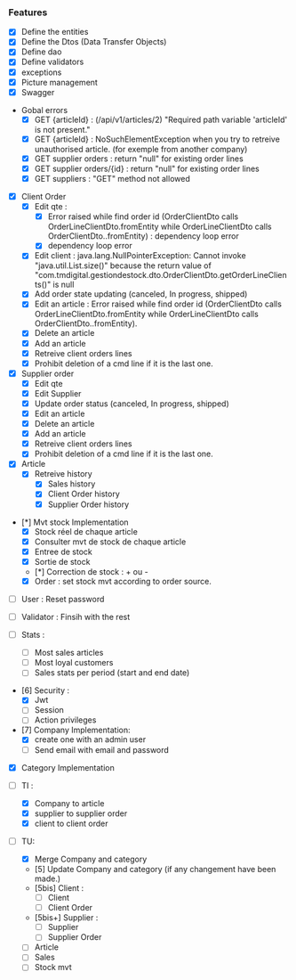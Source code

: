 ### Features
- [x] Define the entities
- [x] Define the Dtos (Data Transfer Objects)
- [x] Define dao
- [x] Define validators
- [x] exceptions
- [x] Picture management
- [x] Swagger

- Gobal errors
    - [x] GET {articleId} : (/api/v1/articles/2) "Required path variable 'articleId' is not present."
    - [x] GET {articleId} : NoSuchElementException when you try to retreive unauthorised article. (for exemple from another company)
    - [x] GET supplier orders : return "null" for existing order lines
    - [x] GET supplier orders/{id} : return "null" for existing order lines
    - [x] GET suppliers : "GET" method not allowed

- [x] Client Order 
    - [x] Edit qte : 
        - [x] Error raised while find order id (OrderClientDto calls OrderLineClientDto.fromEntity while OrderLineClientDto calls OrderClientDto..fromEntity) : dependency loop error
        - [x] dependency loop error
    - [x] Edit client : java.lang.NullPointerException: Cannot invoke "java.util.List.size()" because the return value of "com.tmdigital.gestiondestock.dto.OrderClientDto.getOrderLineClients()" is null
    - [x] Add order state updating (canceled, In progress, shipped)
    - [x] Edit an article : Error raised while find order id (OrderClientDto calls OrderLineClientDto.fromEntity while OrderLineClientDto calls OrderClientDto..fromEntity).
    - [x] Delete an article
    - [x] Add an article
    - [x] Retreive client orders lines
    - [x] Prohibit deletion of a cmd line if it is the last one.
- [x] Supplier order
    - [x] Edit qte
    - [x] Edit Supplier
    - [x] Update order status (canceled, In progress, shipped)
    - [x] Edit an article
    - [x] Delete an article
    - [x] Add an article
    - [x] Retreive client orders lines
    - [x] Prohibit deletion of a cmd line if it is the last one.
- [x] Article
    - [x] Retreive history
        - [x] Sales history
        - [x] Client Order history
        - [x] Supplier Order history

- [*] Mvt stock Implementation
    - [x] Stock réel de chaque article
    - [x] Consulter mvt de stock de chaque article
    - [x] Entree de stock
    - [x] Sortie de stock
    - [*] Correction de stock : + ou -
    - [x] Order : set stock mvt according to order source.

- [ ] User : Reset password
- [ ] Validator : Finsih with the rest

- [ ] Stats :
    - [ ] Most sales articles
    - [ ] Most loyal customers
    - [ ] Sales stats per period (start and end date)

- [6] Security :
    - [x] Jwt
    - [ ] Session
    - [ ] Action privileges
    
- [7] Company Implementation:
    - [x] create one with an admin user
    - [ ] Send email with email and password

- [x] Category Implementation

- [ ] TI : 
    - [x] Company to article
    - [x] supplier to supplier order
    - [x] client to client order

- [ ] TU:
    - [x] Merge Company and category
    - [5] Update Company and category (if any changement have been made.)
    - [5bis] Client :
        - [ ] Client
        - [ ] Client Order
    - [5bis+] Supplier :
        - [ ] Supplier
        - [ ] Supplier Order
    - [ ] Article
    - [ ] Sales
    - [ ] Stock mvt
